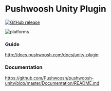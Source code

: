 Pushwoosh Unity Plugin
===================================================

[![GitHub release](https://img.shields.io/github/release/Pushwoosh/pushwoosh-unity.svg?style=flat-square)](https://github.com/Pushwoosh/pushwoosh-unity/releases) 

![platforms](https://img.shields.io/badge/platforms-Android%20%7C%20iOS%20%7C%20Windows%20Phone%20%7C%20Windows-yellowgreen.svg)

### Guide

http://docs.pushwoosh.com/docs/unity-plugin

### Documentation

https://github.com/Pushwoosh/pushwoosh-unity/blob/master/Documentation/README.md
